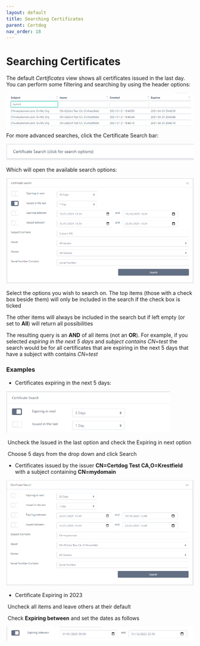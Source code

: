 ```yaml
---
layout: default
title: Searching Certificates
parent: Certdog
nav_order: 18
---
```

# Searching Certificates

The default *Certificates* view shows all certificates issued in the last day. You can perform some filtering and searching by using the header options:  

![image-20210122133824835](.\images\search_headings.png)



For more advanced searches, click the Certificate Search bar:  

![image-20210122133945462](.\images\search_bar.png)

Which will open the available search options:  

<img src=".\images\search_options.png" alt="image-20210122134034640" style="zoom:67%;" />

Select the options you wish to search on. The top items (those with a check box beside them) will only be  included in the search if the check box is ticked  

The other items will always be included in the search but if left empty (or set to **All**) will return all possibilities  

The resulting query is an **AND** of all items (not an **OR**). For example, if  you selected *expiring in the next 5 days* and *subject contains CN=test* the search would be for all certificates that are expiring in the next 5 days that have a subject with contains *CN=test*  



### Examples

* Certificates expiring in the next 5 days:

<img src=".\images\expiring_next_5_days.png" alt="image-20210122134453299" style="zoom:67%;" />

​      Uncheck the Issued in the last option and check the Expiring in next option  

​      Choose 5 days from the drop down and click Search



* Certificates issued by the issuer **CN=Certdog Test CA,O=Krestfield** with a subject containing **CN=mydomain**

<img src=".\images\issuer_and_subject_filter.png" alt="image-20210122135124788" style="zoom:67%;" />



* Certificate Expiring in 2023

​      Uncheck all items and leave others at their default

​      Check **Expiring between** and set the dates as follows

![image-20210122135430648](.\images\expiring_2023.png)